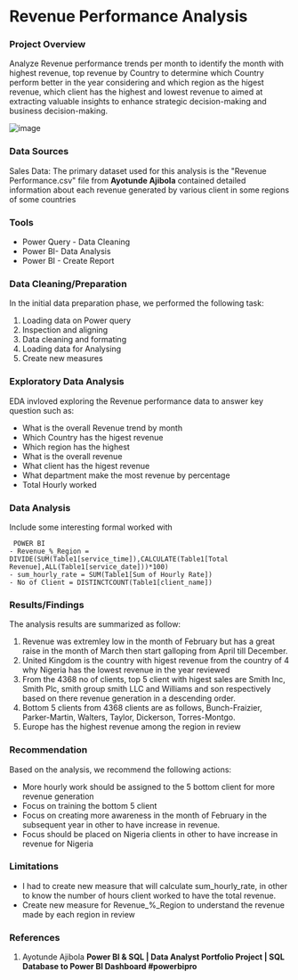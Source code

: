 # Revenue Performance Analysis

### Project Overview

Analyze Revenue performance trends per month to identify the month with highest revenue, top revenue by Country to determine which Country perform better in the year considering and which region as the higest revenue, which client has the highest and lowest revenue to aimed at extracting valuable insights to enhance strategic decision-making and business decision-making.


![image](https://github.com/user-attachments/assets/0c211b5a-5117-4608-8be5-3b682382ca21)






### Data Sources

Sales Data: The primary dataset used for this analysis is the "Revenue Performance.csv" file from **Ayotunde Ajibola** contained detailed information about each revenue generated by various client in some regions  of some countries 

### Tools 

- Power Query - Data Cleaning
- Power BI- Data Analysis
- Power BI - Create Report

### Data Cleaning/Preparation

In the initial data preparation phase, we performed the following task:

1. Loading data on Power query
2. Inspection and aligning 
3. Data cleaning and formating
4. Loading data for Analysing
5. Create new measures 

### Exploratory Data Analysis

EDA invloved exploring the Revenue performance data to answer key question such as:

- What is the overall Revenue trend by month
- Which Country has the higest revenue
- Which region has the highest
- What is the overall revenue
- What client has the higest revenue
- What department make the most revenue by percentage
- Total Hourly worked

### Data Analysis

Include some interesting formal worked with

```
 POWER BI
- Revenue_%_Region = DIVIDE(SUM(Table1[service_time]),CALCULATE(Table1[Total Revenue],ALL(Table1[service_date]))*100)
- sum_hourly_rate = SUM(Table1[Sum of Hourly Rate])
- No of Client = DISTINCTCOUNT(Table1[client_name])
```

### Results/Findings

The analysis results are summarized as follow:
1. Revenue was extremley low in the month of February but has a great raise in the month of March then start galloping from April till December.
2. United Kingdom is the country with higest revenue from the country of 4 why Nigeria has the lowest revenue in the year reviewed
3. From the 4368 no of clients, top 5 client with higest sales are Smith Inc, Smith Plc, smith group smith LLC and Williams and son respectively based on there revenue generation in a descending order.
4. Bottom 5 clients from 4368 clients are as follows, Bunch-Fraizier, Parker-Martin, Walters, Taylor, Dickerson, Torres-Montgo.
5. Europe has the highest revenue among the region in review 

### Recommendation

Based on the analysis, we recommend the following actions:
- More hourly work should be assigned to the 5 bottom client for more revenue generation
- Focus on training the bottom 5 client 
- Focus on creating more awareness in the month of February in the subsequent year in other to have increase in revenue.  
- Focus should be placed on Nigeria clients in other to have increase in revenue for Nigeria 

### Limitations

- I had to create new measure that will calculate sum_hourly_rate, in other to know the number of hours client worked to have the total revenue.
- Create new measure for Revenue_%_Region to understand the revenue made by each region in review

### References

1. Ayotunde Ajibola **Power BI & SQL | Data Analyst Portfolio Project | SQL Database to Power BI Dashboard #powerbipro**
